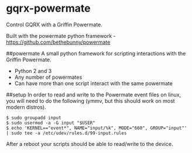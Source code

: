 # gqrx-powermate

Control GQRX with a Griffin Powermate. 

Built with the powermate python framework - https://github.com/bethebunny/powermate

##powermate
A small python framework for scripting interactions with the Griffin Powermate.
- Python 2 and 3
- Any number of powermates
- Can have more than one script interact with the same powermate

##setup
In order to read and write to the Powermate event files on linux, you will need
to do the following (ymmv, but this should work on most modern distros).

```shellsession
$ sudo groupadd input
$ sudo usermod -a -G input "$USER"
$ echo 'KERNEL=="event*", NAME="input/%k", MODE="660", GROUP="input"' | sudo tee -a /etc/udev/rules.d/99-input.rules
```

After a reboot your scripts should be able to read/write to the device.

